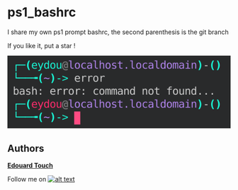 # ps1_bashrc
I share my own ps1 prompt bashrc,
the second parenthesis is the git branch

If you like it, put a star !

<p align="center">
  <img src="https://github.com/Eydou/ps1_bashrc/blob/master/Prompt.png">
</p>

## Authors

 **[Edouard Touch](https://github.com/Eydou)**

[6.1]: http://i.imgur.com/0o48UoR.png (Follow me !)

[1]: https://github.com/Eydou

Follow me on [![alt text][6.1]][1]
